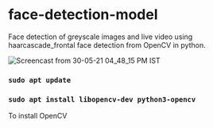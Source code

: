 # face-detection-model
Face detection of greyscale images and live video using haarcascade_frontal face detection from OpenCV in python.

![Screencast from 30-05-21 04_48_15 PM IST](https://user-images.githubusercontent.com/55712612/120102389-60d0fa80-c168-11eb-9351-16c5947d03f8.gif)


### `sudo apt update`
### `sudo apt install libopencv-dev python3-opencv`
To install OpenCV
